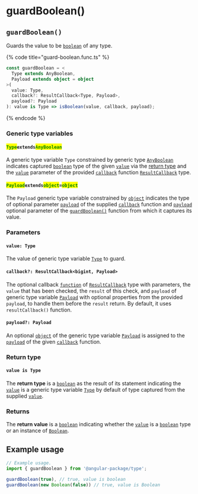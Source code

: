 # guardBoolean()

## `guardBoolean()`

Guards the value to be [`boolean`](https://developer.mozilla.org/en-US/docs/Web/JavaScript/Reference/Global\_Objects/Boolean) of any type.

{% code title="guard-boolean.func.ts" %}
```typescript
const guardBoolean = <
  Type extends AnyBoolean,
  Payload extends object = object
>(
  value: Type,
  callback?: ResultCallback<Type, Payload>,
  payload?: Payload
): value is Type => isBoolean(value, callback, payload);
```
{% endcode %}

### Generic type variables

#### <mark style="color:green;">**`Type`**</mark>**`extends`**<mark style="color:green;">**`AnyBoolean`**</mark>

A generic type variable `Type` constrained by generic type [`AnyBoolean`](../types/anyboolean.md) indicates captured [`boolean`](https://www.typescriptlang.org/docs/handbook/basic-types.html#boolean) type of the given [`value`](guardboolean.md#value-type) via the [return type](guardboolean.md#return-type) and the [`value`](../types/resultcallback.md#value-value) parameter of the provided [`callback`](guardboolean.md#callback-resultcallback-less-than-bigint-payload-greater-than) function [`ResultCallback`](../types/resultcallback.md) type.

#### <mark style="color:green;">**`Payload`**</mark>**`extends`**<mark style="color:green;">**`object`**</mark>**`=`**<mark style="color:green;">**`object`**</mark>

The `Payload` generic type variable constrained by [`object`](https://www.typescriptlang.org/docs/handbook/basic-types.html#object) indicates the type of optional parameter [`payload`](../types/resultcallback.md#payload-payload) of the supplied [`callback`](guardboolean.md#callback-resultcallback-less-than-type-payload-greater-than) function and [`payload`](guardboolean.md#payload-payload) optional parameter of the [`guardBoolean()`](guardboolean.md#guardboolean) function from which it captures its value.

### Parameters

#### `value: Type`

The value of generic type variable [`Type`](guardboolean.md#bigint) to guard.

#### `callback?: ResultCallback<bigint, Payload>`

The optional callback [`function`](https://developer.mozilla.org/en-US/docs/Web/JavaScript/Guide/Functions) of [`ResultCallback`](../types/resultcallback.md) type with parameters, the `value` that has been checked, the `result` of this check, and `payload` of generic type variable [`Payload`](guardboolean.md#payloadextendsobject-object) with optional properties from the provided `payload`, to handle them before the `result` return. By default, it uses `resultCallback()` function.

#### `payload?: Payload`

An optional [`object`](https://developer.mozilla.org/en-US/docs/Web/JavaScript/Reference/Global\_Objects/Object) of the generic type variable [`Payload`](guardboolean.md#payloadextendsobject-object) is assigned to the [`payload`](../types/resultcallback.md#payload-payload) of the given [`callback`](guardboolean.md#callback-resultcallback-less-than-bigint-payload-greater-than) function.

### Return type

#### `value is Type`

The **return type** is a [`boolean`](https://www.typescriptlang.org/docs/handbook/basic-types.html#boolean) as the result of its statement indicating the [`value`](guardboolean.md#value-type) is a generic type variable [`Type`](guardboolean.md#bigint) by default of type captured from the supplied [`value`](guardboolean.md#value-type).

### Returns

The **return value** is a [`boolean`](https://www.typescriptlang.org/docs/handbook/basic-types.html#boolean) indicating whether the [`value`](guardboolean.md#value-type) is a [`boolean`](https://www.typescriptlang.org/docs/handbook/basic-types.html#boolean) type or an instance of [`Boolean`](https://www.typescriptlang.org/docs/handbook/basic-types.html#boolean).

## Example usage

```typescript
// Example usage.
import { guardBoolean } from '@angular-package/type';

guardBoolean(true), // true, value is boolean
guardBoolean(new Boolean(false)) // true, value is Boolean
```
